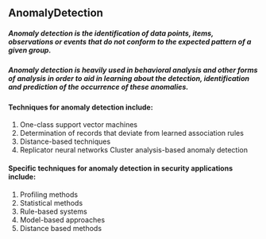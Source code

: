 ## AnomalyDetection
##### Anomaly detection is the identification of data points, items, observations or events that do not conform to the expected pattern of a given group. 
##### Anomaly detection is heavily used in behavioral analysis and other forms of analysis in order to aid in learning about the detection, identification and prediction of the occurrence of these anomalies.

#### Techniques for anomaly detection include:
1) One-class support vector machines
2) Determination of records that deviate from learned association rules
3) Distance-based techniques
4) Replicator neural networks
Cluster analysis-based anomaly detection
#### Specific techniques for anomaly detection in security applications include:
1) Profiling methods
2) Statistical methods
3) Rule-based systems
4) Model-based approaches
5) Distance based methods